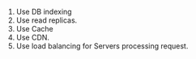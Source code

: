 1. Use DB indexing
2. Use read replicas.
3. Use Cache
4. Use CDN.
5. Use load balancing for Servers processing request.